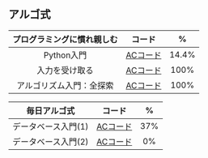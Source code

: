 ## アルゴ式

|プログラミングに慣れ親しむ|コード|%|
|:--:|:--:|:--:|
|Python入門|[ACコード](https://github.com/kaneda05/algo/blob/main/1/python.md)|14.4%|
|入力を受け取る|[ACコード](https://github.com/kaneda05/algo/blob/main/1/input.md)|100%|
|アルゴリズム入門：全探索|[ACコード](https://github.com/kaneda05/algo/blob/main/1/full_search.md)|100%|

|毎日アルゴ式|コード|%|
|:--:|:--:|:--:|
|データベース入門(1)|[ACコード](https://github.com/kaneda05/algo/blob/main/2/database1.md)|37%|
|データベース入門(2)|[ACコード](https://github.com/kaneda05/algo/blob/main/2/database2.md)|0%|